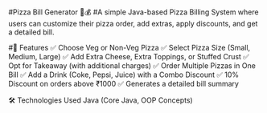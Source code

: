#Pizza Bill Generator 🍕💰
#A simple Java-based Pizza Billing System where users can customize their pizza order, add extras, apply discounts, and get a detailed bill.

#🚀 Features
✅ Choose Veg or Non-Veg Pizza
✅ Select Pizza Size (Small, Medium, Large)
✅ Add Extra Cheese, Extra Toppings, or Stuffed Crust
✅ Opt for Takeaway (with additional charges)
✅ Order Multiple Pizzas in One Bill
✅ Add a Drink (Coke, Pepsi, Juice) with a Combo Discount
✅ 10% Discount on orders above ₹1000
✅ Generates a detailed bill summary

🛠 Technologies Used
Java (Core Java, OOP Concepts)
